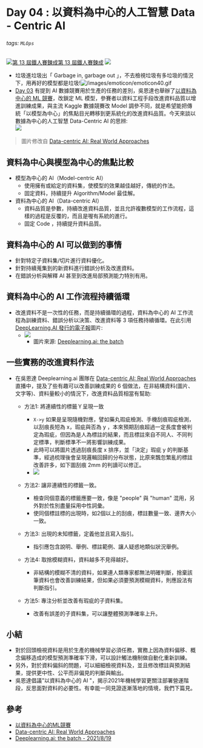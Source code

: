 # Day 04 : 以資料為中心的人工智慧 Data - Centric AI


###### tags: `MLOps`
[![](https://d1dwq032kyr03c.cloudfront.net/images/ironman_sticker/13/ai-and-data.png?sticker "第 13 屆鐵人賽鍊成")第 13 屆鐵人賽鍊成](https://ithelp.ithome.com.tw/users/20121130/ironman/4015)
[![](https://img.shields.io/badge/iThome%E9%90%B5%E4%BA%BA%E8%B3%BD2021-%E5%A8%81%E5%88%A9%E6%96%AF-blue)](https://ithelp.ithome.com.tw/articles/10259708)


-   垃圾進垃圾出「 Garbage in, garbage out 」，不去檢視垃圾有多垃圾的情況下，用再好的模型都是垃圾!![/images/emoticon/emoticon40.gif](https://ithelp.ithome.com.tw/images/emoticon/emoticon40.gif)
-   [Day 03](https://ithelp.ithome.com.tw/articles/10259314) 有提到 AI 數據競賽用於生產的任務的差別，吳恩達也舉辦了[以資料為中心的 ML 競賽](https://https-deeplearning-ai.github.io/data-centric-comp/)，改鎖定 ML 模型，參賽者以資料工程手段改進資料品質以增進訓練成果，與主流 Kaggle 數據競賽改 Model 調參不同，就是希望能把傳統「以模型為中心」的焦點目光轉移到更系統化的改進資料品質。今天來談以數據為中心的人工智慧 Data-Centric AI 的思辨:  
    ![](https://i.imgur.com/tjYqZlb.png)

> 圖片修改自 [Data-centric AI: Real World Approaches  
> ](https://www.youtube.com/watch?v=Yqj7Kyjznh4)

資料為中心與模型為中心的焦點比較
----------------

-   模型為中心的 AI（Model-centric AI）
    -   使用擁有或給定的資料集，使模型的效果越佳越好，傳統的作法。
    -   固定資料，持續提升 Algorithm/Model 最佳解。
-   資料為中心的 AI（Data-centric AI）
    -   資料品質是參數，持續改進資料品質，並且允許複數模型的工作流程，這樣的過程是反覆的，而且是喔有系統的進行。
    -   固定 Code ，持續提升資料品質。

資料為中心的 AI 可以做到的事情
-----------------

-   針對特定子資料集/切片進行資料優化。
-   針對持續蒐集到的新資料進行錯誤分析及改進資料。
-   在錯誤分析與解釋 AI 甚至到改進局部預測能力特別有用。

資料為中心的 AI 工作流程持續循環
------------------

-   改進資料不是一次性的任務，而是持續循環的過程，資料為中心的 AI 工作流程為訓練資料、錯誤分析以決策、改進資料等 3 項任務持續循環。在此引用 [DeepLearning.AI 發行的電子報](https://read.deeplearning.ai/the-batch/issue-105/)圖片:
    -   ![](https://i.imgur.com/mCX3Ytm.png)
        -   圖片來源: [Deeplearning.ai: the batch](https://read.deeplearning.ai/the-batch/issue-105/)

一些實務的改進資料作法
-----------

-   在吳恩達 Deeplearning.ai 團隊在 [Data-centric AI: Real World Approaches  
    ](https://www.youtube.com/watch?v=Yqj7Kyjznh4)直播中，提及了些有趣可以改善訓練成果的 6 個做法，在非結構資料(圖片、文字等)、資料量較小的情況下，改進資料品質相當有幫助:
    -   方法1: 將連續性的標籤Ｙ呈現一致
        
        -   `X->y` 如果是呈現隨機對應，譬如藥丸瑕疵檢測、手機刮痕瑕疵檢測，以刮痕長短為 x，瑕疵與否為 y ，本來預期刮痕超過一定長度會被判定為瑕疵，但因為是人為標註的結果，而且標註來自不同人、不同判定標準，判斷標準不一將影響訓練成果。
        -   此時可以將圖片透過刮痕長度 x 排序，並「決定」瑕疵 y 的判斷基準，經過梳理後會呈現邏輯回歸的分布狀態，比原來飄忽繁亂的標註改善許多，如下圖刮痕 2mm 的判讀可以修正。
        -   ![](https://i.imgur.com/KYw6HFs.png)
    -   方法2: 讓非連續性的標籤一致。
        
        -   檢查同個意義的標籤應要一致，像是 "people" 與 "human" 混用，另外對於性別盡量採用中性詞彙。
        -   使同個標註標的出現時，如2個以上的刮痕，標註數量一致、邊界大小一致。
    -   方法3: 出現的未知標籤，定義他並且寫入指引。
        
        -   指引應包含說明、舉例、標註範例、讓人疑惑地類似狀況舉例。
    -   方法4: 取捨模糊資料，資料越多不見得越好。
        
        -   非結構的模糊不清的資料，如果連人類專家都無法明確判斷，捨棄該筆資料也會改善訓練結果，但如果必須要預測模糊資料，則應設法有判斷指引。
    -   方法5: 專注分析並改善有瑕疵的子資料集。
        
        -   改善有誤差的子資料集，可以讓整體預測準確率上升。

小結
--

-   對於回頭檢視資料是用於生產的機械學習必須任務，實務上因為資料偏移、概念偏移造成的模型預測準確率下滑，可以設計觸法機制做自動化重新訓練。
-   另外，對於資料偏斜的問題，可以細細檢視資料及，並且修改標註與預測結果，提供更中性、公平而非偏見的判斷與輸出。
-   吳恩達倡議"以資料為中心的 AI "，揭示2021年機械學習更關注部署營運階段，反思面對資料的必要性。有幸能一同見證逐漸落地的情境，我們下篇見。

參考
--

-   [以資料為中心的ML競賽](https://https-deeplearning-ai.github.io/data-centric-comp/)
-   [Data-centric AI: Real World Approaches  
    ](https://www.youtube.com/watch?v=Yqj7Kyjznh4)
-   [Deeplearning.ai: the batch - 2021/8/19](https://read.deeplearning.ai/the-batch/issue-105/)
